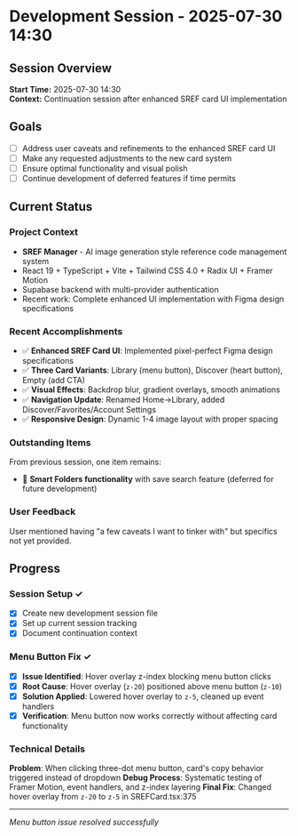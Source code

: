 # Development Session - 2025-07-30 14:30

## Session Overview

**Start Time:** 2025-07-30 14:30  
**Context:** Continuation session after enhanced SREF card UI implementation

## Goals

- [ ] Address user caveats and refinements to the enhanced SREF card UI
- [ ] Make any requested adjustments to the new card system
- [ ] Ensure optimal functionality and visual polish
- [ ] Continue development of deferred features if time permits

## Current Status

### Project Context

- **SREF Manager** - AI image generation style reference code management system
- React 19 + TypeScript + Vite + Tailwind CSS 4.0 + Radix UI + Framer Motion
- Supabase backend with multi-provider authentication
- Recent work: Complete enhanced UI implementation with Figma design specifications

### Recent Accomplishments

- ✅ **Enhanced SREF Card UI**: Implemented pixel-perfect Figma design specifications
- ✅ **Three Card Variants**: Library (menu button), Discover (heart button), Empty (add CTA)
- ✅ **Visual Effects**: Backdrop blur, gradient overlays, smooth animations
- ✅ **Navigation Update**: Renamed Home→Library, added Discover/Favorites/Account Settings
- ✅ **Responsive Design**: Dynamic 1-4 image layout with proper spacing

### Outstanding Items

From previous session, one item remains:

- 🔄 **Smart Folders functionality** with save search feature (deferred for future development)

### User Feedback

User mentioned having "a few caveats I want to tinker with" but specifics not yet provided.

## Progress

### Session Setup ✓

- [x] Create new development session file
- [x] Set up current session tracking
- [x] Document continuation context

### Menu Button Fix ✓

- [x] **Issue Identified**: Hover overlay z-index blocking menu button clicks
- [x] **Root Cause**: Hover overlay (`z-20`) positioned above menu button (`z-10`)
- [x] **Solution Applied**: Lowered hover overlay to `z-5`, cleaned up event handlers
- [x] **Verification**: Menu button now works correctly without affecting card functionality

### Technical Details

**Problem**: When clicking three-dot menu button, card's copy behavior triggered instead of dropdown
**Debug Process**: Systematic testing of Framer Motion, event handlers, and z-index layering
**Final Fix**: Changed hover overlay from `z-20` to `z-5` in SREFCard.tsx:375

---

_Menu button issue resolved successfully_
